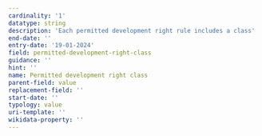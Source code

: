 ```yaml
---
cardinality: '1'
datatype: string
description: 'Each permitted development right rule includes a class'
end-date: ''
entry-date: '19-01-2024'
field: permitted-development-right-class
guidance: ''
hint: ''
name: Permitted development right class
parent-field: value
replacement-field: ''
start-date: ''
typology: value
uri-template: ''
wikidata-property: ''
---
```


